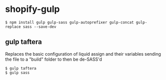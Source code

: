 # shopify-gulp

```
$ npm install gulp gulp-sass gulp-autoprefixer gulp-concat gulp-replace sass --save-dev
```

## gulp taftera

Replaces the basic configuration of liquid assign and their variables sending the file to a "build" folder to then be de-SASS'd

```
$ gulp taftera
$ gulp sass
```

